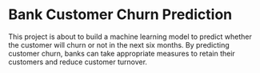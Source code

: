 # Bank Customer Churn Prediction
This project is about to build a machine learning model to predict whether the customer will churn or not in the next six months.
By predicting customer churn, banks can take appropriate measures to retain their customers and reduce customer turnover.
